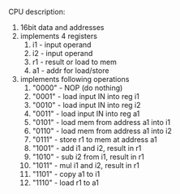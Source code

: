 CPU description:

1. 16bit data and addresses
2. implements 4 registers
   1. i1 - input operand
   2. i2 - input operand
   3. r1 - result or load to mem
   4. a1 - addr for load/store
3. implements following operations
   1. "0000" - NOP (do nothing)
   2. "0001" - load input IN into reg i1
   3. "0010" - load input IN into reg i2
   4. "0011" - load input IN into reg a1
   5. "0101" - load mem from address a1 into i1
   6. "0110" - load mem from address a1 into i2
   7. "0111" - store r1 to mem at address a1
   8. "1001" - add i1 and i2, result in r1
   9. "1010" - sub i2 from i1, result in r1
   10. "1011" - mul i1 and i2, result in r1
   11. "1101" - copy a1 to i1
   12. "1110" - load r1 to a1 